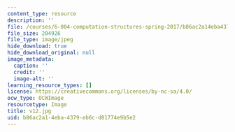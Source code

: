 ```yaml
---
content_type: resource
description: ''
file: /courses/6-004-computation-structures-spring-2017/b86ac2a14eba4379eb6cd81774e9b5e2_v12.jpg
file_size: 204926
file_type: image/jpeg
hide_download: true
hide_download_original: null
image_metadata:
  caption: ''
  credit: ''
  image-alt: ''
learning_resource_types: []
license: https://creativecommons.org/licenses/by-nc-sa/4.0/
ocw_type: OCWImage
resourcetype: Image
title: v12.jpg
uid: b86ac2a1-4eba-4379-eb6c-d81774e9b5e2
---
```

